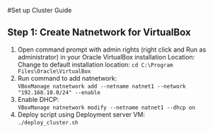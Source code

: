 #Set up Cluster Guide
## Step 1: Create Natnetwork for VirtualBox
1. Open command prompt with admin rights (right click and Run as administrator) in your Oracle VirtualBox installation Location: <br>
  Change to default installation location: ```cd C:\Program Files\Oracle\VirtualBox```
2. Run command to add natnetwork: <br>
  ```VBoxManage natnetwork add --netname natnet1 --network "192.168.10.0/24" --enable```
3. Enable DHCP: <br>
  ```VBoxManage natnetwork modify --netname natnet1 --dhcp on```
4. Deploy script using Deployment server VM: <br>
  ```./deploy_cluster.sh```
